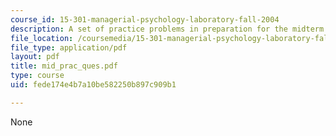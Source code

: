 ```yaml
---
course_id: 15-301-managerial-psychology-laboratory-fall-2004
description: A set of practice problems in preparation for the midterm exam.
file_location: /coursemedia/15-301-managerial-psychology-laboratory-fall-2004/fede174e4b7a10be582250b897c909b1_mid_prac_ques.pdf
file_type: application/pdf
layout: pdf
title: mid_prac_ques.pdf
type: course
uid: fede174e4b7a10be582250b897c909b1

---
```

None